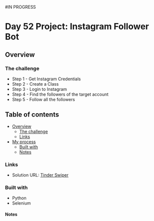 #IN PROGRESS
# Day 52 Project: Instagram Follower Bot

## Overview

### The challenge

- Step 1 - Get Instagram Credentials
- Step 2 - Create a Class
- Step 3 - Login to Instagram
- Step 4 - Find the followers of the target account
- Step 5 - Follow all the followers

## Table of contents

- [Overview](#overview)
  - [The challenge](#the-challenge)
  - [Links](#links)
- [My process](#my-process)
  - [Built with](#built-with)
  - [Notes](#notes)

### Links

- Solution URL: [Tinder Swiper](https://github.com/Mikerniker/100_Days_of_Python/tree/main/Day51)

### Built with

- Python
- Selenium


#### Notes